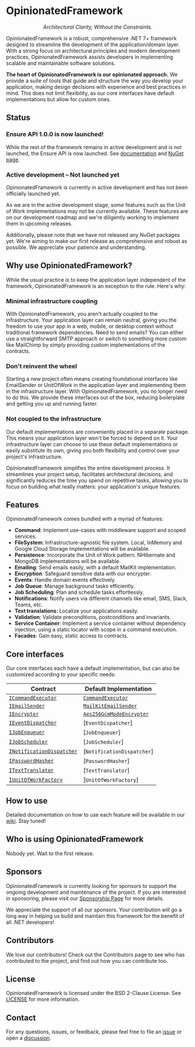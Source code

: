 # OpinionatedFramework
<p align="center">
    <em>Architectural Clarity, Without the Constraints.</em>
</p>

OpinionatedFramework is a robust, comprehensive .NET 7+ framework designed to streamline the development of the application/domain layer. With a strong focus on architectural principles and modern development practices, OpinionatedFramework assists developers in implementing scalable and maintainable software solutions.

**The heart of OpinionatedFramework is our opinionated approach.** We provide a suite of tools that guide and structure the way you develop your application, making design decisions with experience and best practices in mind. This does not limit flexibility, as our core interfaces have default implementations but allow for custom ones.

## Status
### Ensure API 1.0.0 is now launched!
While the rest of the framework remains in active development and is not launched, the Ensure API is now launched. See [documentation](https://github.com/iokode/OpinionatedFramework/tree/main/docs/ensure) and [NuGet page](https://www.nuget.org/packages/IOKode.OpinionatedFramework.Ensuring).

### Active development – Not launched yet
OpinionatedFramework is currently in active development and has not been officially launched yet.

As we are in the active development stage, some features such as the Unit of Work implementations may not be currently available. These features are on our development roadmap and we're diligently working to implement them in upcoming releases.

Additionally, please note that we have not released any NuGet packages yet. We're aiming to make our first release as comprehensive and robust as possible. We appreciate your patience and understanding.

## Why use OpinionatedFramework?
While the usual practice is to keep the application layer independent of the framework, OpinionatedFramework is an exception to the rule. Here's why:

### Minimal infrastructure coupling
With OpinionatedFramework, you aren't actually coupled to the infrastructure. Your application layer can remain neutral, giving you the freedom to use your app in a web, mobile, or desktop context without traditional framework dependencies. Need to send emails? You can either use a straightforward SMTP approach or switch to something more custom like MailChimp by simply providing custom implementations of the contracts.

### Don't reinvent the wheel
Starting a new project often means creating foundational interfaces like EmailSender or UnitOfWork in the application layer and implementing them in the infrastructure layer. With OpinionatedFramework, you no longer need to do this. We provide these interfaces out of the box, reducing boilerplate and getting you up and running faster.

### Not coupled to the infrastructure
Our default implementations are conveniently placed in a separate package. This means your application layer won't be forced to depend on it. Your infrastructure layer can choose to use these default implementations or easily substitute its own, giving you both flexibility and control over your project's infrastructure.

OpinionatedFramework simplifies the entire development process. It streamlines your project setup, facilitates architectural decisions, and significantly reduces the time you spend on repetitive tasks, allowing you to focus on building what really matters: your application's unique features.

## Features
OpinionatedFramework comes bundled with a myriad of features:

- **Command**: Implement use-cases with middleware support and scoped services.
- **FileSystem**: Infrastructure-agnostic file system. Local, InMemory and Google Cloud Storage implementations will be available.
- **Persistence**: Incorporate the Unit of Work pattern. NHibernate and MongoDB implementations will be available.
- **Emailing**: Send emails easily, with a default MailKit implementation.
- **Encryption**: Safeguard sensitive data with our encrypter.
- **Events**: Handle domain events effectively.
- **Job Queue**: Manage background tasks efficiently.
- **Job Scheduling**: Plan and schedule tasks effortlessly.
- **Notifications**: Notify users via different channels like email, SMS, Slack, Teams, etc.
- **Text translations**: Localize your applications easily.
- **Validation**: Validate preconditions, postconditions and invariants.
- **Service Container**: Implement a service container without dependency injection, using a static locator with scope in a command execution.
- **Facades**: Gain easy, static access to contracts.

## Core interfaces
Our core interfaces each have a default implementation, but can also be customized according to your specific needs:

| Contract               | Default Implementation |
| ---------------------- | ---------------------- |
| [`ICommandExecutor`](https://github.com/iokode/OpinionatedFramework/blob/main/src/IOKode.OpinionatedFramework.Foundation/Contracts/ICommandExecutor.cs)     | [`CommandExecutor`](https://github.com/iokode/OpinionatedFramework/blob/main/src/IOKode.OpinionatedFramework.ContractImplementations.CommandExecutor/CommandExecutor.cs) |
| [`IEmailSender`](https://github.com/iokode/OpinionatedFramework/blob/main/src/IOKode.OpinionatedFramework.Foundation/Contracts/IEmailSender.cs)         | [`MailKitEmailSender`](https://github.com/iokode/OpinionatedFramework/blob/main/src/IOKode.OpinionatedFramework.ContractImplementations.MailKit/MailKitEmailSender.cs) |
| [`IEncrypter`](https://github.com/iokode/OpinionatedFramework/blob/main/src/IOKode.OpinionatedFramework.Foundation/Contracts/IEncrypter.cs)           | [`Aes256GcmModeEncrypter`](https://github.com/iokode/OpinionatedFramework/blob/main/src/IOKode.OpinionatedFramework.ContractImplementations.Aes256GcmModeEncrypter/Aes256Hmac512Encrypter.cs) |
| [`IEventDispatcher`](https://github.com/iokode/OpinionatedFramework/blob/main/src/IOKode.OpinionatedFramework.Foundation/Contracts/IEventDispatcher.cs)     | [`EventDispatcher`] |
| [`IJobEnqueuer`](https://github.com/iokode/OpinionatedFramework/blob/main/src/IOKode.OpinionatedFramework.Foundation/Contracts/IJobEnqueuer.cs)         | [`JobEnqueuer`] |
| [`IJobScheduler`](https://github.com/iokode/OpinionatedFramework/blob/main/src/IOKode.OpinionatedFramework.Foundation/Contracts/IJobScheduler.cs)       | [`JobScheduler`] |
| [`INotificationDispatcher`](https://github.com/iokode/OpinionatedFramework/blob/main/src/IOKode.OpinionatedFramework.Foundation/Contracts/INotificationDispatcher.cs) | [`NotificationDispatcher`] |
| [`IPasswordHasher`](https://github.com/iokode/OpinionatedFramework/blob/main/src/IOKode.OpinionatedFramework.Foundation/Contracts/IPasswordHasher.cs)      | [`PasswordHasher`] |
| [`ITextTranslator`](https://github.com/iokode/OpinionatedFramework/blob/main/src/IOKode.OpinionatedFramework.Foundation/Contracts/ITextTranslator.cs)      | [`TextTranslator`] |
| [`IUnitOfWorkFactory`](https://github.com/iokode/OpinionatedFramework/blob/main/src/IOKode.OpinionatedFramework.Foundation/Contracts/IUnitOfWorkFactory.cs)   | [`UnitOfWorkFactory`] |

## How to use
Detailed documentation on how to use each feature will be available in our [wiki](https://github.com/iokode/OpinionatedFramework/wiki). Stay tuned!

## Who is using OpinionatedFramework

Nobody yet. Wait to the first release.

## Sponsors
OpinionatedFramework is currently looking for sponsors to support the ongoing development and maintenance of the project. If you are interested in sponsoring, please visit our [Sponsorship Page](https://github.com/sponsors/iokode) for more details.

We appreciate the support of all our sponsors. Your contribution will go a long way in helping us build and maintain this framework for the benefit of all .NET developers!

## Contributors
We love our contributors! Check out the Contributors page to see who has contributed to the project, and find out how you can contribute too.

## License
OpinionatedFramework is licensed under the BSD 2-Clause License. See [LICENSE](https://github.com/iokode/OpinionatedFramework/blob/main/LICENSE) for more information.

## Contact
For any questions, issues, or feedback, please feel free to file an [issue](https://github.com/iokode/OpinionatedFramework/issues) or open a [discussion](https://github.com/iokode/OpinionatedFramework/discussions).
